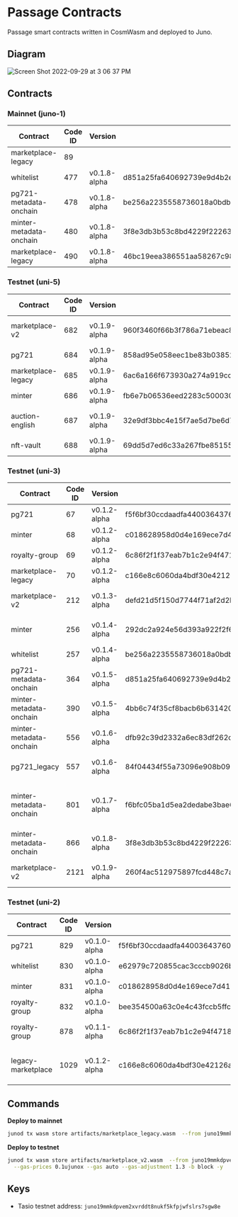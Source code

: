 # Passage Contracts

Passage smart contracts written in CosmWasm and deployed to Juno.

## Diagram

![Screen Shot 2022-09-29 at 3 06 37 PM](https://user-images.githubusercontent.com/6496257/193121168-9a5f52a5-4447-4732-9cea-caefc455063e.png)

## Contracts

### Mainnet (juno-1)

| Contract                | Code ID | Version      | Checksum                                                         | Cost           | Notes |
| ----------------------- | ------- | ------------ | ---------------------------------------------------------------- | -------------- | ----- |
| marketplace-legacy      | 89      |              |                                                                  | 0.840371juno   |       |
| whitelist               | 477     | v0.1.8-alpha | d851a25fa640692739e9d4b2e255905b3e6414e00232a134438081ca497aef74 | 2.598308ujuno  |       |
| pg721-metadata-onchain  | 478     | v0.1.8-alpha | be256a2235558736018a0bdb4ee9d5c80bf2a73f4411e29be771debe6c6b1c58 | 8.000106ujuno  |       |
| minter-metadata-onchain | 480     | v0.1.8-alpha | 3f8e3db3b53c8bd4229f22263842beb3477fa1350228f08e71d4c49bca33e5d6 | 4.0814907ujuno |       |
| marketplace-legacy      | 490     | v0.1.8-alpha | 46bc19eea386551aa58267c9844d4b1b77b32ac535326cae2897733ab610b35c | 3.360571ujuno  |       |

### Testnet (uni-5)

| Contract           | Code ID | Version      | Checksum                                                         | Notes             |
| ------------------ | ------- | ------------ | ---------------------------------------------------------------- | ----------------- |
| marketplace-v2     | 682     | v0.1.9-alpha | 960f3460f66b3f786a71ebeac873bfb626296e816b4959576a2f31db9bc758fe | Pre-audit release |
| pg721              | 684     | v0.1.9-alpha | 858ad95e058eec1be83b03852ea7b60c8dfae67169927844f7633a1c911396c3 | Redeploy on uni-5 |
| marketplace-legacy | 685     | v0.1.9-alpha | 6ac6a166f673930a274a919cdbf80fdaefdd2c0a9e491fa3cd8248334872271d | Redeploy on uni-5 |
| minter             | 686     | v0.1.9-alpha | fb6e7b06536eed2283c5000300b43ffdd9b26665c5af68627a18b6c28a072d14 | Redeploy on uni-5 |
| auction-english    | 687     | v0.1.9-alpha | 32e9df3bbc4e15f7ae5d7be6d731ef8c58f0f70c59c8a34a4de914669393d99a | Pre-audit release |
| nft-vault          | 688     | v0.1.9-alpha | 69dd5d7ed6c33a267fbe851554b5f781f2cbcc0c8a500ff2407db852440a1dc6 | Initial release   |

### Testnet (uni-3)

| Contract                | Code ID | Version      | Checksum                                                         | Notes                                                 |
| ----------------------- | ------- | ------------ | ---------------------------------------------------------------- | ----------------------------------------------------- |
| pg721                   | 67      | v0.1.2-alpha | f5f6bf30ccdaadfa440036437600ac3a98999cc4707f20a2b1e80842563e4384 |                                                       |
| minter                  | 68      | v0.1.2-alpha | c018628958d0d4e169ece7d415eda4840a29a8a7ddde0ea1f62153cd72a764e4 |                                                       |
| royalty-group           | 69      | v0.1.2-alpha | 6c86f2f1f37eab7b1c2e94f4718e4f8449e5d094f5b8dbb5a96f6c2f000e45ba |                                                       |
| marketplace-legacy      | 70      | v0.1.2-alpha | c166e8c6060da4bdf30e42126afc3c08128f59fca65ba73c1c70400284a5145e |                                                       |
| marketplace-v2          | 212     | v0.1.3-alpha | defd21d5f150d7744f71af2d2b934171968bc5b7f8396ea9041acd71e4fc9012 | Initial marketplace-v2 deploy                         |
| minter                  | 256     | v0.1.4-alpha | 292dc2a924e56d393a922f2f694503863293f2f173896fa0afd2b42b4ef53a11 | Generates pseudorandom token ids                      |
| whitelist               | 257     | v0.1.4-alpha | be256a2235558736018a0bdb4ee9d5c80bf2a73f4411e29be771debe6c6b1c58 |                                                       |
| pg721-metadata-onchain  | 364     | v0.1.5-alpha | d851a25fa640692739e9d4b2e255905b3e6414e00232a134438081ca497aef74 |                                                       |
| minter-metadata-onchain | 390     | v0.1.5-alpha | 4bb6c74f35cf8bacb6b631420578032b1abdddacc0bb557f20ebbcbefb9f5d8f |                                                       |
| minter-metadata-onchain | 556     | v0.1.6-alpha | dfb92c39d2332a6ec83df262c4e18d621bd4cc9702dc08b81e66945c69a353fb | Removed base_token_uri config var                     |
| pg721_legacy            | 557     | v0.1.6-alpha | 84f04434f55a73096e908b093e75153bfb637eb9091a7b267f7a516ad36ad49c | For deploying Town 1 to testnet                       |
| minter-metadata-onchain | 801     | v0.1.7-alpha | f6bfc05ba1d5ea2dedabe3bae69ddc5d00dba6c032f3bc078821daf476a9d133 | Refactored MintInfo query, added SetAdmin execute msg |
| minter-metadata-onchain | 866     | v0.1.8-alpha | 3f8e3db3b53c8bd4229f22263842beb3477fa1350228f08e71d4c49bca33e5d6 | Added recipient to Withdraw msg                       |
| marketplace-v2          | 2121    | v0.1.9-alpha | 260f4ac512975897fcd448c7a8cb0d4513c1c922b7041884b1c5d56701119281 | Marketplace-v2 including Auctions                     |

### Testnet (uni-2)

| Contract           | Code ID | Version      | Checksum                                                         | Notes                                   |
| ------------------ | ------- | ------------ | ---------------------------------------------------------------- | --------------------------------------- |
| pg721              | 829     | v0.1.0-alpha | f5f6bf30ccdaadfa440036437600ac3a98999cc4707f20a2b1e80842563e4384 |                                         |
| whitelist          | 830     | v0.1.0-alpha | e62979c720855cac3cccb9026beaee806490a2655e17a3d88febfdd441d30297 |                                         |
| minter             | 831     | v0.1.0-alpha | c018628958d0d4e169ece7d415eda4840a29a8a7ddde0ea1f62153cd72a764e4 |                                         |
| royalty-group      | 832     | v0.1.0-alpha | bee354500a63c0e4c43fccb5ffc2a83e62da08f32af40c7e7b010d24817d7ae0 |                                         |
| royalty-group      | 878     | v0.1.1-alpha | 6c86f2f1f37eab7b1c2e94f4718e4f8449e5d094f5b8dbb5a96f6c2f000e45ba | reworked distribute method              |
| legacy-marketplace | 1029    | v0.1.2-alpha | c166e8c6060da4bdf30e42126afc3c08128f59fca65ba73c1c70400284a5145e | includes admin NFT registration bug fix |

## Commands

**Deploy to mainnet**

```bash
junod tx wasm store artifacts/marketplace_legacy.wasm  --from juno19mmkdpvem2xvrddt8nukf5kfpjwfslrs7sgw8e --chain-id=juno-1 --node https://rpc.juno-1.deuslabs.fi:443 --gas-prices 0.1ujuno --gas auto --gas-adjustment 1.3 -b block
```

**Deploy to testnet**

```bash
junod tx wasm store artifacts/marketplace_v2.wasm  --from juno19mmkdpvem2xvrddt8nukf5kfpjwfslrs7sgw8e --chain-id=uni-3 \
  --gas-prices 0.1ujunox --gas auto --gas-adjustment 1.3 -b block -y
```

## Keys

- Tasio testnet address: `juno19mmkdpvem2xvrddt8nukf5kfpjwfslrs7sgw8e`
